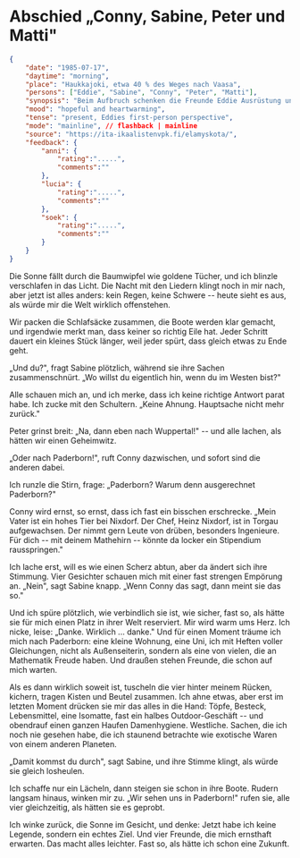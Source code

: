 # Abschied „Conny, Sabine, Peter und Matti"

```json
{
    "date": "1985-07-17",
    "daytime": "morning",
    "place": "Haukkajoki, etwa 40 % des Weges nach Vaasa",
    "persons": ["Eddie", "Sabine", "Conny", "Peter", "Matti"],
    "synopsis": "Beim Aufbruch schenken die Freunde Eddie Ausrüstung und sprechen ihr Mut zu, mit einem Ziel im Westen: Paderborn.",
    "mood": "hopeful and heartwarming",
    "tense": "present, Eddies first-person perspective",
    "mode": "mainline", // flashback | mainline
    "source": "https://ita-ikaalistenvpk.fi/elamyskota/",
    "feedback": {
        "anni": {
            "rating":".....",
            "comments":""
        },
        "lucia": {
            "rating":".....",
            "comments":""
        },
        "soek": {
            "rating":".....",
            "comments":""
        }
    }
}
```

Die Sonne fällt durch die Baumwipfel wie goldene Tücher, und ich blinzle
verschlafen in das Licht. Die Nacht mit den Liedern klingt noch in mir
nach, aber jetzt ist alles anders: kein Regen, keine Schwere -- heute
sieht es aus, als würde mir die Welt wirklich offenstehen.

Wir packen die Schlafsäcke zusammen, die Boote werden klar gemacht, und
irgendwie merkt man, dass keiner so richtig Eile hat. Jeder Schritt
dauert ein kleines Stück länger, weil jeder spürt, dass gleich etwas zu
Ende geht.

„Und du?", fragt Sabine plötzlich, während sie ihre Sachen
zusammenschnürt. „Wo willst du eigentlich hin, wenn du im Westen bist?"

Alle schauen mich an, und ich merke, dass ich keine richtige Antwort
parat habe. Ich zucke mit den Schultern. „Keine Ahnung. Hauptsache nicht
mehr zurück."

Peter grinst breit: „Na, dann eben nach Wuppertal!" -- und alle lachen,
als hätten wir einen Geheimwitz.

„Oder nach Paderborn!", ruft Conny dazwischen, und sofort sind die
anderen dabei.

Ich runzle die Stirn, frage: „Paderborn? Warum denn ausgerechnet
Paderborn?"

Conny wird ernst, so ernst, dass ich fast ein bisschen erschrecke. „Mein
Vater ist ein hohes Tier bei Nixdorf. Der Chef, Heinz Nixdorf, ist in Torgau aufgewachsen. Der nimmt gern Leute von drüben, besonders
Ingenieure. Für dich -- mit deinem Mathehirn -- könnte da locker ein
Stipendium rausspringen."

Ich lache erst, will es wie einen Scherz abtun, aber da ändert sich ihre
Stimmung. Vier Gesichter schauen mich mit einer fast strengen Empörung
an. „Nein", sagt Sabine knapp. „Wenn Conny das sagt, dann meint sie das
so."

Und ich spüre plötzlich, wie verbindlich sie ist, wie sicher, fast so,
als hätte sie für mich einen Platz in ihrer Welt reserviert. Mir wird
warm ums Herz. Ich nicke, leise: „Danke. Wirklich ... danke." Und für
einen Moment träume ich mich nach Paderborn: eine kleine Wohnung, eine
Uni, ich mit Heften voller Gleichungen, nicht als Außenseiterin, sondern
als eine von vielen, die an Mathematik Freude haben. Und draußen stehen
Freunde, die schon auf mich warten.

Als es dann wirklich soweit ist, tuscheln die vier hinter meinem Rücken,
kichern, tragen Kisten und Beutel zusammen. Ich ahne etwas, aber erst im
letzten Moment drücken sie mir das alles in die Hand: Töpfe, Besteck,
Lebensmittel, eine Isomatte, fast ein halbes Outdoor-Geschäft -- und
obendrauf einen ganzen Haufen Damenhygiene. Westliche. Sachen, die ich
noch nie gesehen habe, die ich staunend betrachte wie exotische Waren
von einem anderen Planeten.

„Damit kommst du durch", sagt Sabine, und ihre Stimme klingt, als würde
sie gleich losheulen.

Ich schaffe nur ein Lächeln, dann steigen sie schon in ihre Boote.
Rudern langsam hinaus, winken mir zu. „Wir sehen uns in Paderborn!"
rufen sie, alle vier gleichzeitig, als hätten sie es geprobt.

Ich winke zurück, die Sonne im Gesicht, und denke: Jetzt habe ich keine
Legende, sondern ein echtes Ziel. Und vier Freunde, die mich ernsthaft
erwarten. Das macht alles leichter. Fast so, als hätte ich schon eine
Zukunft.
